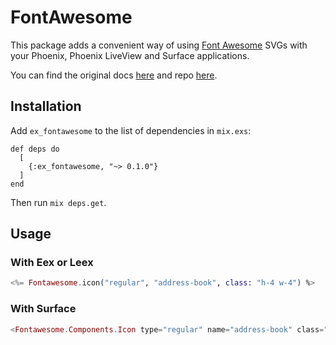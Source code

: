 # FontAwesome

This package adds a convenient way of using [Font Awesome](https://fontawesome.com) SVGs with your Phoenix, Phoenix LiveView and Surface applications.

You can find the original docs [here](https://fontawesome.com) and repo [here](https://github.com/FortAwesome/Font-Awesome).

## Installation

Add `ex_fontawesome` to the list of dependencies in `mix.exs`:

    def deps do
      [
        {:ex_fontawesome, "~> 0.1.0"}
      ]
    end

Then run `mix deps.get`.

## Usage

### With Eex or Leex

```elixir
<%= Fontawesome.icon("regular", "address-book", class: "h-4 w-4") %>
```

### With Surface

```elixir
<Fontawesome.Components.Icon type="regular" name="address-book" class="h-4 w-4" />
```
